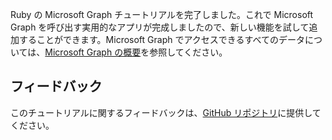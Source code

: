 <!-- markdownlint-disable MD002 MD041 -->

Ruby の Microsoft Graph チュートリアルを完了しました。これで Microsoft Graph を呼び出す実用的なアプリが完成しましたので、新しい機能を試して追加することができます。Microsoft Graph でアクセスできるすべてのデータについては、[Microsoft Graph の概要](/graph/overview)を参照してください。

## <a name="feedback"></a>フィードバック

このチュートリアルに関するフィードバックは、[GitHub リポジトリ](https://github.com/microsoftgraph/msgraph-training-rubyrailsapp)に提供してください。
